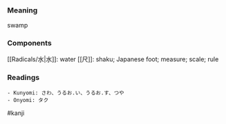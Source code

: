 ### Meaning

swamp

### Components

[[Radicals/水|水]]: water [[尺]]: shaku; Japanese foot; measure; scale; rule

### Readings

```
- Kunyomi: さわ、うるお.い、うるお.す、つや
- Onyomi: タク
```

#kanji
